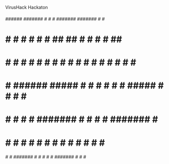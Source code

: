 VirusHack Hackaton


######  ######  #######    #    #     #    ####### #######    #    #     # 
#     # #     # #         # #   ##   ##       #    #         # #   ##   ## 
#     # #     # #        #   #  # # # #       #    #        #   #  # # # # 
#     # ######  #####   #     # #  #  #       #    #####   #     # #  #  # 
#     # #   #   #       ####### #     #       #    #       ####### #     # 
#     # #    #  #       #     # #     #       #    #       #     # #     # 
######  #     # ####### #     # #     #       #    ####### #     # #     # 
                                                                           


